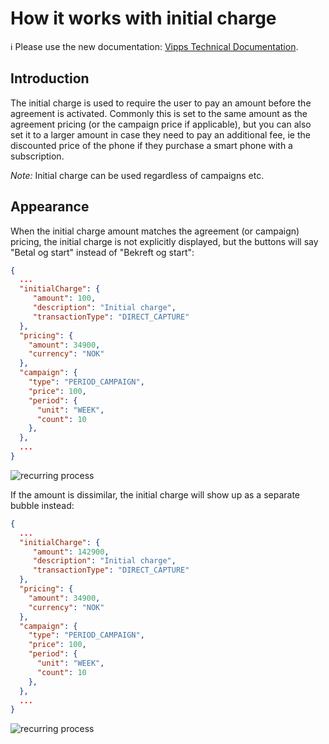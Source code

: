 <!-- START_METADATA
---
title: How it works with initial charge
sidebar_position: 12
---
END_METADATA -->

# How it works with initial charge

<!-- START_COMMENT -->

ℹ️ Please use the new documentation:
[Vipps Technical Documentation](https://vippsas.github.io/vipps-developer-docs/).

<!-- END_COMMENT -->

## Introduction

The initial charge is used to require the user to pay an amount before the agreement is activated. Commonly this is set to the same amount as the agreement pricing (or the campaign price if applicable), but you can also set it to a larger amount in case they need to pay an additional fee, ie the discounted price of the phone if they purchase a smart phone with a subscription.

*Note:* Initial charge can be used regardless of campaigns etc.

## Appearance

When the initial charge amount matches the agreement (or campaign) pricing, the initial charge is not explicitly displayed, but the buttons will say "Betal og start" instead of "Bekreft og start":

```json
{
  ...
  "initialCharge": {
     "amount": 100,
     "description": "Initial charge",
     "transactionType": "DIRECT_CAPTURE"
  },
  "pricing": {
    "amount": 34900,
    "currency": "NOK"
  },
  "campaign": {
    "type": "PERIOD_CAMPAIGN",
    "price": 100,
    "period": {
      "unit": "WEEK",
      "count": 10
    },
  },
  ...
}
```

![recurring process](images/campaigns/screens/period-campaign-with-same-initial-charge.png)

If the amount is dissimilar, the initial charge will show up as a separate bubble instead:

```json
{
  ...
  "initialCharge": {
     "amount": 142900,
     "description": "Initial charge",
     "transactionType": "DIRECT_CAPTURE"
  },
  "pricing": {
    "amount": 34900,
    "currency": "NOK"
  },
  "campaign": {
    "type": "PERIOD_CAMPAIGN",
    "price": 100,
    "period": {
      "unit": "WEEK",
      "count": 10
    },
  },
  ...
}
```

![recurring process](images/campaigns/screens/period-campaign-with-initial-charge.png)
